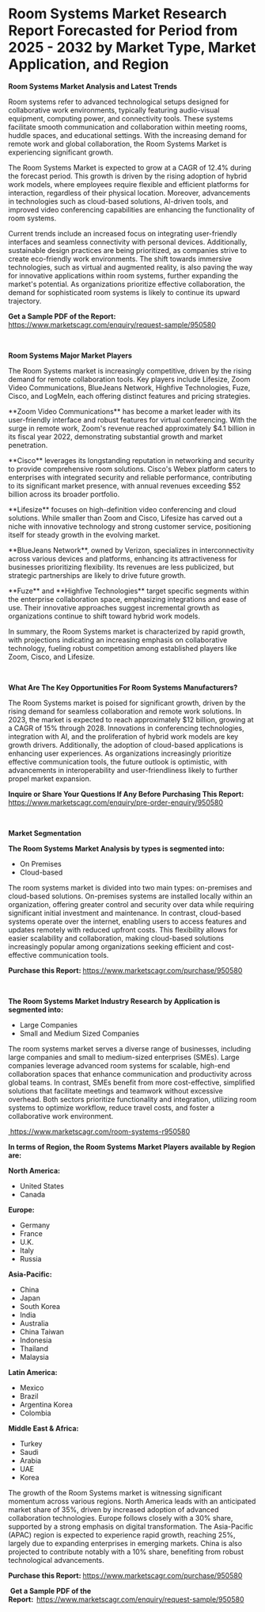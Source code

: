 <p><h1>Room Systems Market Research Report Forecasted for Period from 2025 -  2032 by Market Type, Market Application, and Region</h1></p><p><strong>Room Systems Market Analysis and Latest Trends</strong></p>
<p><p>Room systems refer to advanced technological setups designed for collaborative work environments, typically featuring audio-visual equipment, computing power, and connectivity tools. These systems facilitate smooth communication and collaboration within meeting rooms, huddle spaces, and educational settings. With the increasing demand for remote work and global collaboration, the Room Systems Market is experiencing significant growth.</p><p>The Room Systems Market is expected to grow at a CAGR of 12.4% during the forecast period. This growth is driven by the rising adoption of hybrid work models, where employees require flexible and efficient platforms for interaction, regardless of their physical location. Moreover, advancements in technologies such as cloud-based solutions, AI-driven tools, and improved video conferencing capabilities are enhancing the functionality of room systems.</p><p>Current trends include an increased focus on integrating user-friendly interfaces and seamless connectivity with personal devices. Additionally, sustainable design practices are being prioritized, as companies strive to create eco-friendly work environments. The shift towards immersive technologies, such as virtual and augmented reality, is also paving the way for innovative applications within room systems, further expanding the market's potential. As organizations prioritize effective collaboration, the demand for sophisticated room systems is likely to continue its upward trajectory.</p></p>
<p><strong>Get a Sample PDF of the Report:&nbsp;</strong> <a href="https://www.marketscagr.com/enquiry/request-sample/950580?utm_campaign=2467&utm_medium=2&utm_source=Github&utm_content=ia&utm_term=17042025&utm_id=room-systems">https://www.marketscagr.com/enquiry/request-sample/950580</a></p>
<p>&nbsp;</p>
<p><strong>Room Systems Major Market Players</strong></p>
<p><p>The Room Systems market is increasingly competitive, driven by the rising demand for remote collaboration tools. Key players include Lifesize, Zoom Video Communications, BlueJeans Network, Highfive Technologies, Fuze, Cisco, and LogMeIn, each offering distinct features and pricing strategies.</p><p>**Zoom Video Communications** has become a market leader with its user-friendly interface and robust features for virtual conferencing. With the surge in remote work, Zoom's revenue reached approximately $4.1 billion in its fiscal year 2022, demonstrating substantial growth and market penetration.</p><p>**Cisco** leverages its longstanding reputation in networking and security to provide comprehensive room solutions. Cisco's Webex platform caters to enterprises with integrated security and reliable performance, contributing to its significant market presence, with annual revenues exceeding $52 billion across its broader portfolio.</p><p>**Lifesize** focuses on high-definition video conferencing and cloud solutions. While smaller than Zoom and Cisco, Lifesize has carved out a niche with innovative technology and strong customer service, positioning itself for steady growth in the evolving market.</p><p>**BlueJeans Network**, owned by Verizon, specializes in interconnectivity across various devices and platforms, enhancing its attractiveness for businesses prioritizing flexibility. Its revenues are less publicized, but strategic partnerships are likely to drive future growth.</p><p>**Fuze** and **Highfive Technologies** target specific segments within the enterprise collaboration space, emphasizing integrations and ease of use. Their innovative approaches suggest incremental growth as organizations continue to shift toward hybrid work models.</p><p>In summary, the Room Systems market is characterized by rapid growth, with projections indicating an increasing emphasis on collaborative technology, fueling robust competition among established players like Zoom, Cisco, and Lifesize.</p></p>
<p>&nbsp;</p>
<p><strong>What Are The Key Opportunities For Room Systems Manufacturers?</strong></p>
<p><p>The Room Systems market is poised for significant growth, driven by the rising demand for seamless collaboration and remote work solutions. In 2023, the market is expected to reach approximately $12 billion, growing at a CAGR of 15% through 2028. Innovations in conferencing technologies, integration with AI, and the proliferation of hybrid work models are key growth drivers. Additionally, the adoption of cloud-based applications is enhancing user experiences. As organizations increasingly prioritize effective communication tools, the future outlook is optimistic, with advancements in interoperability and user-friendliness likely to further propel market expansion.</p></p>
<p><strong>Inquire or Share Your Questions If Any Before Purchasing This Report:</strong> <a href="https://www.marketscagr.com/enquiry/pre-order-enquiry/950580?utm_campaign=2467&utm_medium=2&utm_source=Github&utm_content=ia&utm_term=17042025&utm_id=room-systems">https://www.marketscagr.com/enquiry/pre-order-enquiry/950580</a></p>
<p>&nbsp;</p>
<p><strong>Market Segmentation</strong></p>
<p><strong>The Room Systems Market Analysis by types is segmented into:</strong></p>
<p><ul><li>On Premises</li><li>Cloud-based</li></ul></p>
<p><p>The room systems market is divided into two main types: on-premises and cloud-based solutions. On-premises systems are installed locally within an organization, offering greater control and security over data while requiring significant initial investment and maintenance. In contrast, cloud-based systems operate over the internet, enabling users to access features and updates remotely with reduced upfront costs. This flexibility allows for easier scalability and collaboration, making cloud-based solutions increasingly popular among organizations seeking efficient and cost-effective communication tools.</p></p>
<p><strong>Purchase this Report:&nbsp;</strong><a href="https://www.marketscagr.com/purchase/950580?utm_campaign=2467&utm_medium=2&utm_source=Github&utm_content=ia&utm_term=17042025&utm_id=room-systems">https://www.marketscagr.com/purchase/950580</a></p>
<p>&nbsp;</p>
<p><strong>The Room Systems Market Industry Research by Application is segmented into:</strong></p>
<p><ul><li>Large Companies</li><li>Small and Medium Sized Companies</li></ul></p>
<p><p>The room systems market serves a diverse range of businesses, including large companies and small to medium-sized enterprises (SMEs). Large companies leverage advanced room systems for scalable, high-end collaboration spaces that enhance communication and productivity across global teams. In contrast, SMEs benefit from more cost-effective, simplified solutions that facilitate meetings and teamwork without excessive overhead. Both sectors prioritize functionality and integration, utilizing room systems to optimize workflow, reduce travel costs, and foster a collaborative work environment.</p></p>
<p><a href="https://www.marketscagr.com/room-systems-r950580?utm_campaign=2467&utm_medium=2&utm_source=Github&utm_content=ia&utm_term=17042025&utm_id=room-systems">&nbsp;https://www.marketscagr.com/room-systems-r950580</a></p>
<p><strong>In terms of Region, the Room Systems Market Players available by Region are:</strong></p>
<p>
    <p> <strong> North America: </strong>
        <ul>
            <li>United States</li>
            <li>Canada</li>
        </ul>
        </p> 
    <p> <strong> Europe: </strong>
        <ul>
            <li>Germany</li>
            <li>France</li>
            <li>U.K.</li>
            <li>Italy</li>
            <li>Russia</li>
        </ul>
        </p> 
    <p> <strong> Asia-Pacific: </strong>
        <ul>
            <li>China</li>
            <li>Japan</li>
            <li>South Korea</li>
            <li>India</li>
            <li>Australia</li>
            <li>China Taiwan</li>
            <li>Indonesia</li>
            <li>Thailand</li>
            <li>Malaysia</li>
        </ul>
        </p> 
    <p> <strong> Latin America: </strong>
        <ul>
            <li>Mexico</li>
            <li>Brazil</li>
            <li>Argentina Korea</li>
            <li>Colombia</li>
        </ul>
        </p> 
    <p> <strong> Middle East & Africa: </strong>
        <ul>
            <li>Turkey</li>
            <li>Saudi</li>
            <li>Arabia</li>
            <li>UAE</li>
            <li>Korea</li>
        </ul>
    </p>
    </p>
<p><p>The growth of the Room Systems market is witnessing significant momentum across various regions. North America leads with an anticipated market share of 35%, driven by increased adoption of advanced collaboration technologies. Europe follows closely with a 30% share, supported by a strong emphasis on digital transformation. The Asia-Pacific (APAC) region is expected to experience rapid growth, reaching 25%, largely due to expanding enterprises in emerging markets. China is also projected to contribute notably with a 10% share, benefiting from robust technological advancements.</p></p>
<p><strong>Purchase this Report: </strong><a href="https://www.marketscagr.com/purchase/950580?utm_campaign=2467&utm_medium=2&utm_source=Github&utm_content=ia&utm_term=17042025&utm_id=room-systems">https://www.marketscagr.com/purchase/950580</a></p>
<p>&nbsp;<strong>Get a Sample PDF of the Report:&nbsp;&nbsp;</strong><a href="https://www.marketscagr.com/enquiry/request-sample/950580?utm_campaign=2467&utm_medium=2&utm_source=Github&utm_content=ia&utm_term=17042025&utm_id=room-systems">https://www.marketscagr.com/enquiry/request-sample/950580</a></p>
<p><strong></strong></p>
<p><p></p><p></p><p></p></p>